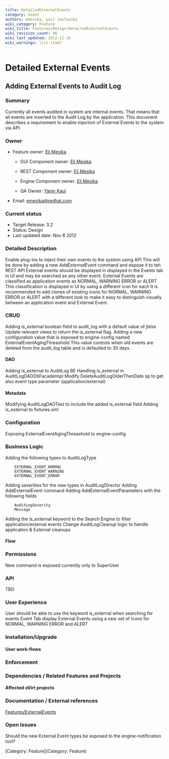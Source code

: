 ```yaml
---
title: DetailedExternalEvents
category: event
authors: emesika, yair zaslavsky
wiki_category: Feature
wiki_title: Features/Design/DetailedExternalEvents
wiki_revision_count: 86
wiki_last_updated: 2012-12-16
wiki_warnings: list-item?
---
```


# Detailed External Events

## Adding External Events to Audit Log

### Summary

Currently all events audited in system are internal events. That means that all events are inserted to the Audit Log by the application.
This document describes a requirement to enable injection of External Events to the system via API.

### Owner

*   Feature owner: [ Eli Mesika](User:emesika)

    * GUI Component owner: [ Eli Mesika](User:emesika)

    * REST Component owner: [ Eli Mesika](User:emesika)

    * Engine Component owner: [ Eli Mesika](User:emesika)

    * QA Owner: [ Yaniv Kaul](User:ykaul)

*   Email: emesika@redhat.com

### Current status

*   Target Release: 3.2
*   Status: Design
*   Last updated date: Nov 8 2012

### Detailed Description

Enable plug-ins to inject their own events to the system using API
This will be done by adding a new *AddExternalEvent* command and expose it to teh REST API
External events should be displayed in displayed in the Events tab in UI and may be searched as any other event.
External Events are classified as application events as NORMAL, WARNING ERROR or ALERT
This classification is displayed in UI by using a different icon for each
It is recommended to add clones of existing icons for NORMAL, WARNING ERROR or ALERT with a different look to make it easy to distinguish visually between an application event and External Event.

### CRUD

Adding is_external boolean field to audit_log with a default value of *false*
Update relevant views to return the is_external flag.
 Adding a new configuration value that is exposed to engine-config named ExternalEventAgingThreashold
This value controls when old events are deleted from the audit_log table and is defaulted to 30 days.

#### DAO

Adding is_external to AuditLog BE
Handling is_external in AuditLogDAODbFacadeImpl
Modify DeleteAuditLogOlderThenDate sp to get also event type parameter (application/external)

#### Metadata

Modifying AuditLogDAOTest to include the added is_external field
Adding is_external to fixtures.xml

### Configuration

Exposing ExternalEventAgingThreashold to engine-config

### Business Logic

Adding the following types to AuditLogType

        EXTERNAL_EVENT_NORMAL  
        EXTERNAL_EVENT_WARNING 
        EXTERNAL_EVENT_ERROR   

Adding severities for the new types in AuditLogDirector
Adding AddExternalEvent command
Adding AddExternalEventParameters with the following fields

        AuditLogSeverity
        Message

Adding the is_external keyword to the Search Engine to filter application/external events
 Change AuditLogCleanup logic to handle application & External cleanups

#### Flow

### Permissions

New command is exposed currently only to SuperUser

### API

TBD

### User Experience

User should be able to use the keyword is_external when searching for events
Event Tab display External Events using a new set of icons for NORMAL, WARNING ERROR and ALERT

### Installation/Upgrade

#### User work-flows

### Enforcement

### Dependencies / Related Features and Projects

#### Affected oVirt projects

### Documentation / External references

[Features/ExternalEvents](Features/ExternalEvents)

### Open Issues

Should the new External Event types be exposed to the engine-notification tool?

[Category: Feature](Category: Feature)
